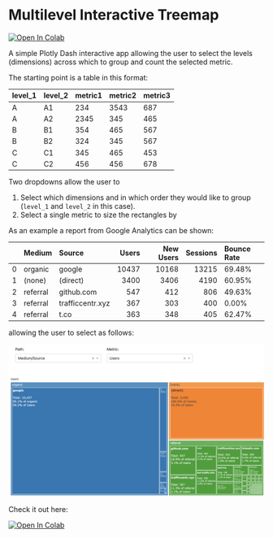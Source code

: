 
# Multilevel Interactive Treemap

[![Open In Colab](https://colab.research.google.com/assets/colab-badge.svg)](https://bit.ly/3tpIMR0)


A simple Plotly Dash interactive app allowing the user to select the levels (dimensions) across which to group and count the selected metric.

The starting point is a table in this format:

level_1 | level_2 | metric1 | metric2 | metric3
--------|---------|---------|---------|--------
A       | A1      |234      |3543     |687
A       | A2      |2345     |345      |465
B       | B1      |354      |465      |567
B       | B2      |324      |345      |567
C       | C1      |345      |465      |453
C       | C2      |456      |456      |678

Two dropdowns allow the user to 
1. Select which dimensions and in which order they would like to group (`level_1` and `level_2` in this case).
2. Select a single metric to size the rectangles by

As an example a report from Google Analytics can be shown: 

|    | Medium   | Source           |   Users |   New Users |   Sessions | Bounce Rate   |
|---:|:---------|:-----------------|--------:|------------:|-----------:|:--------------|
|  0 | organic  | google           |   10437 |       10168 |      13215 | 69.48%        |
|  1 | (none)   | (direct)         |    3400 |        3406 |       4190 | 60.95%        |
|  2 | referral | github.com       |     547 |         412 |        806 | 49.63%        |
|  3 | referral | trafficcentr.xyz |     367 |         303 |        400 | 0.00%         |
|  4 | referral | t.co             |     363 |         348 |        405 | 62.47%        |

allowing the user to select as follows:

![](app_screenshot.png)


Check it out here:

[![Open In Colab](https://colab.research.google.com/assets/colab-badge.svg)](https://bit.ly/3tpIMR0)